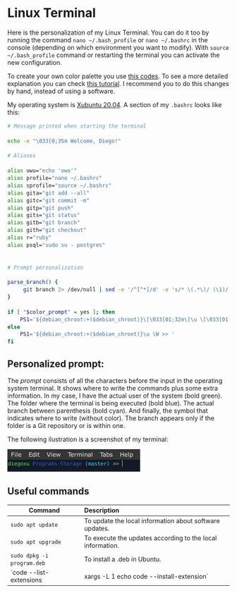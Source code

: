 # Linux Terminal

Here is the personalization of my Linux Terminal. You can do it too by running the command `nano ~/.bash_profile` or `nano ~/.bashrc` in the console (depending on which environment you want to modify). With `source ~/.bash_profile` command or restarting the terminal you can activate the new configuration.

To create your own color palette you use [this codes](https://gist.github.com/vratiu/9780109). To see a more detailed explanation you can check [this tutorial](https://linuxhint.com/linux_terminal_customization_guide_beginners/). I recommend you to do this changes by hand, instead of using a software.


My operating system is [Xubuntu 20.04](https://xubuntu.org/news/xubuntu-20-04-released/). A section of my `.bashrc` looks like this:

```bash
# Message printed when starting the terminal

echo -e "\033[0;35m Welcome, Diego!"

# Aliases

alias uwu="echo 'owo'"
alias profile="nano ~/.bashrc"
alias sprofile="source ~/.bashrc"
alias gita="git add --all"
alias gitc="git commit -m"
alias gitp="git push"
alias gits="git status"
alias gitb="git branch"
alias gith="git checkout"
alias r="ruby"
alias psql="sudo su - postgres"


# Prompt personalization

parse_branch() {
     git branch 2> /dev/null | sed -e '/^[^*]/d' -e 's/* \(.*\)/ (\1)/'
}

if [ "$color_prompt" = yes ]; then
    PS1='${debian_chroot:+($debian_chroot)}\[\033[01;32m\]\u \[\033[01;34m\]\W\[\033[01;36m\]$(parse_branch) \[\033[00m\]>> '
else
    PS1='${debian_chroot:+($debian_chroot)}\u \W >> '
fi
```

## Personalized prompt:

The *prompt* consists of all the characters before the input in the operating system terminal. It shows where to write the commands plus some extra information. In my case, I have the actual user of the system (bold green). The folder where the terminal is being executed (bold blue). The actual branch between parenthesis (bold cyan). And finally, the symbol that indicates where to write (without color). The branch appears only if the folder is a Git repository or is within one.

The following ilustration is a screenshot of my terminal:

![Screenshot of a personalized Linux terminal](../../Assets/prompt_linux.png "Personalized terminal")


## Useful commands

| Command                     | Description           																					|
| -------------               | :-------------                                                	|
| `sudo apt update`           | To update the local information about software updates.	       	|
| `sudo apt upgrade`          | To execute the updates according to the local information.      |
| `sudo dpkg -i program.deb`	| To install a .deb in Ubuntu.																		|
| `code --list-extensions | xargs -L 1 echo code --install-extension` | To print a command that installs all the [VS Code](https://code.visualstudio.com/) extensions installed. |